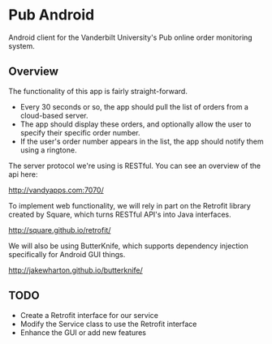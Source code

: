 Pub Android
===========

Android client for the Vanderbilt University's Pub online order monitoring system.

## Overview

The functionality of this app is fairly straight-forward.

- Every 30 seconds or so, the app should pull the list of orders from a cloud-based server.
- The app should display these orders, and optionally allow the user to specify their specific order number.
- If the user's order number appears in the list, the app should notify them using a ringtone.

The server protocol we're using is RESTful. You can see an overview of the api here:

http://vandyapps.com:7070/

To implement web functionality, we will rely in part on the Retrofit library created by Square, which turns RESTful API's into Java interfaces.

http://square.github.io/retrofit/

We will also be using ButterKnife, which supports dependency injection specifically for Android GUI things.

http://jakewharton.github.io/butterknife/

## TODO

- Create a Retrofit interface for our service
- Modify the Service class to use the Retrofit interface
- Enhance the GUI or add new features


